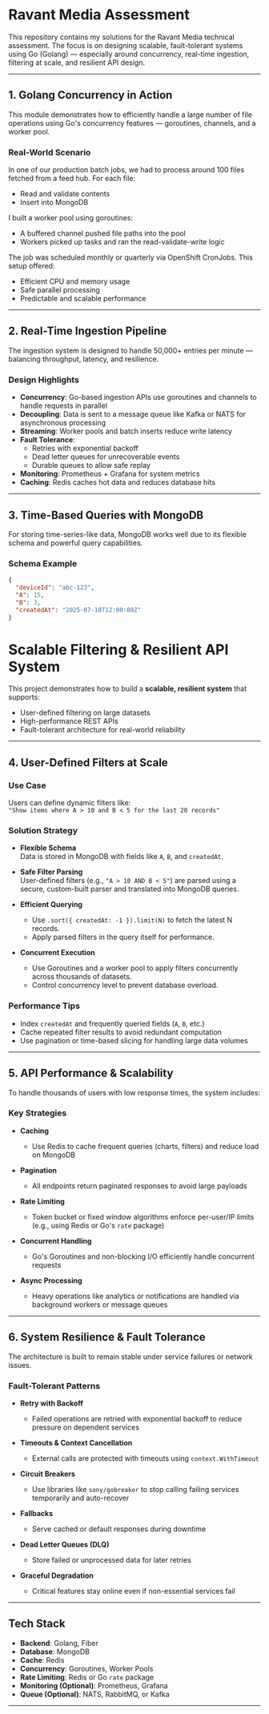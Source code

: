 # Ravant Media Assessment

This repository contains my solutions for the Ravant Media technical assessment. The focus is on designing scalable, fault-tolerant systems using Go (Golang) — especially around concurrency, real-time ingestion, filtering at scale, and resilient API design.

---

## 1. Golang Concurrency in Action

This module demonstrates how to efficiently handle a large number of file operations using Go's concurrency features — goroutines, channels, and a worker pool.

### Real-World Scenario

In one of our production batch jobs, we had to process around 100 files fetched from a feed hub. For each file:

- Read and validate contents
- Insert into MongoDB

I built a worker pool using goroutines:
- A buffered channel pushed file paths into the pool
- Workers picked up tasks and ran the read-validate-write logic

The job was scheduled monthly or quarterly via OpenShift CronJobs. This setup offered:

- Efficient CPU and memory usage
- Safe parallel processing
- Predictable and scalable performance

---

## 2. Real-Time Ingestion Pipeline

The ingestion system is designed to handle 50,000+ entries per minute — balancing throughput, latency, and resilience.

### Design Highlights

- **Concurrency**: Go-based ingestion APIs use goroutines and channels to handle requests in parallel
- **Decoupling**: Data is sent to a message queue like Kafka or NATS for asynchronous processing
- **Streaming**: Worker pools and batch inserts reduce write latency
- **Fault Tolerance**:
  - Retries with exponential backoff
  - Dead letter queues for unrecoverable events
  - Durable queues to allow safe replay
- **Monitoring**: Prometheus + Grafana for system metrics
- **Caching**: Redis caches hot data and reduces database hits

---

## 3. Time-Based Queries with MongoDB

For storing time-series-like data, MongoDB works well due to its flexible schema and powerful query capabilities.

### Schema Example

```json
{
  "deviceId": "abc-123",
  "A": 15,
  "B": 3,
  "createdAt": "2025-07-10T12:00:00Z"
}
```

# Scalable Filtering & Resilient API System

This project demonstrates how to build a **scalable, resilient system** that supports:

- User-defined filtering on large datasets
- High-performance REST APIs
- Fault-tolerant architecture for real-world reliability

---

## 4. User-Defined Filters at Scale

### Use Case
Users can define dynamic filters like:  
`"Show items where A > 10 and B < 5 for the last 20 records"`

### Solution Strategy

- **Flexible Schema**  
  Data is stored in MongoDB with fields like `A`, `B`, and `createdAt`.

- **Safe Filter Parsing**  
  User-defined filters (e.g., `"A > 10 AND B < 5"`) are parsed using a secure, custom-built parser and translated into MongoDB queries.

- **Efficient Querying**
  - Use `.sort({ createdAt: -1 }).limit(N)` to fetch the latest N records.
  - Apply parsed filters in the query itself for performance.

- **Concurrent Execution**
  - Use Goroutines and a worker pool to apply filters concurrently across thousands of datasets.
  - Control concurrency level to prevent database overload.

### Performance Tips

- Index `createdAt` and frequently queried fields (`A`, `B`, etc.)
- Cache repeated filter results to avoid redundant computation
- Use pagination or time-based slicing for handling large data volumes

---

## 5. API Performance & Scalability

To handle thousands of users with low response times, the system includes:

### Key Strategies

- **Caching**
  - Use Redis to cache frequent queries (charts, filters) and reduce load on MongoDB

- **Pagination**
  - All endpoints return paginated responses to avoid large payloads

- **Rate Limiting**
  - Token bucket or fixed window algorithms enforce per-user/IP limits (e.g., using Redis or Go's `rate` package)

- **Concurrent Handling**
  - Go's Goroutines and non-blocking I/O efficiently handle concurrent requests

- **Async Processing**
  - Heavy operations like analytics or notifications are handled via background workers or message queues

---

## 6. System Resilience & Fault Tolerance

The architecture is built to remain stable under service failures or network issues.

### Fault-Tolerant Patterns

- **Retry with Backoff**
  - Failed operations are retried with exponential backoff to reduce pressure on dependent services

- **Timeouts & Context Cancellation**
  - External calls are protected with timeouts using `context.WithTimeout`

- **Circuit Breakers**
  - Use libraries like `sony/gobreaker` to stop calling failing services temporarily and auto-recover

- **Fallbacks**
  - Serve cached or default responses during downtime

- **Dead Letter Queues (DLQ)**
  - Store failed or unprocessed data for later retries

- **Graceful Degradation**
  - Critical features stay online even if non-essential services fail

---

## Tech Stack

- **Backend**: Golang, Fiber
- **Database**: MongoDB
- **Cache**: Redis
- **Concurrency**: Goroutines, Worker Pools
- **Rate Limiting**: Redis or Go `rate` package
- **Monitoring (Optional)**: Prometheus, Grafana
- **Queue (Optional)**: NATS, RabbitMQ, or Kafka

---